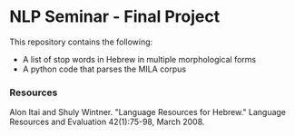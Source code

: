 # NLP Seminar - Final Project
This repository contains the following:
- A list of stop words in Hebrew in multiple morphological forms
- A python code that parses the MILA corpus

### Resources
Alon Itai and Shuly Wintner. "Language Resources for Hebrew." Language Resources and Evaluation 42(1):75-98, March 2008.
